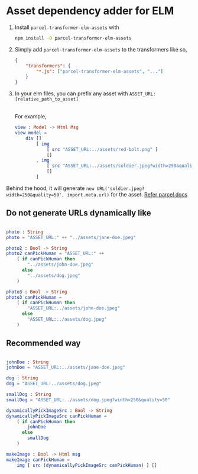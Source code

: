 # Asset dependency adder for ELM

1. Install `parcel-transformer-elm-assets` with 
    ```sh
    npm install -D parcel-transformer-elm-assets
    ```
1. Simply add `parcel-transformer-elm-assets` to the transformers like so,

    ```json
    {
        "transformers": {
            "*.js": ["parcel-transformer-elm-assets", "..."]
        }
    }
    ```
1. In your elm files, you can prefix any asset with `ASSET_URL:[relative_path_to_asset]`

    <br/>
    For example,

    ```elm
    view : Model -> Html Msg
    view model =
        div []
            [ img 
                [ src "ASSET_URL:../assets/red-bolt.png" ] 
                [] 
            , img 
                [ src "ASSET_URL:../assets/soldier.jpeg?width=250&quality=50" ] 
                [] 
            ]
    ```

Behind the hood, it will generate `new URL('soldier.jpeg?width=250&quality=50', import.meta.url)` for the asset. [Refer parcel docs](https://parceljs.org/languages/javascript/#url-dependencies)


## Do not generate URLs dynamically like

```elm

photo : String
photo = "ASSET_URL:" ++ "../assets/jane-doe.jpeg"

photo2 : Bool -> String
photo2 canPickHuman = "ASSET_URL:" ++ 
    ( if canPickHuman then 
        "../assets/john-doe.jpeg"
      else 
        "../assets/dog.jpeg"
    )

photo3 : Bool -> String
photo3 canPickHuman = 
    ( if canPickHuman then 
        "ASSET_URL:../assets/john-doe.jpeg"
      else 
        "ASSET_URL:../assets/dog.jpeg"
    )

```

## Recommended way

```elm

johnDoe : String
johnDoe = "ASSET_URL:../assets/jane-doe.jpeg"

dog : String
dog = "ASSET_URL:../assets/dog.jpeg"

smallDog : String
smallDog = "ASSET_URL:../assets/dog.jpeg?width=250&quality=50"

dynamicallyPickImageSrc : Bool -> String
dynamicallyPickImageSrc canPickHuman = 
    ( if canPickHuman then 
        johnDoe
      else 
        smallDog
    )

makeImage : Bool -> Html msg 
makeImage canPickHuman = 
    img [ src (dynamicallyPickImageSrc canPickHuman) ] []

```
